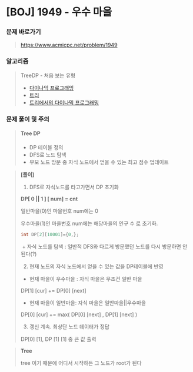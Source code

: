 # [BOJ] 1949 - 우수 마을

### 문제 바로가기

>  https://www.acmicpc.net/problem/1949

### 알고리즘

> TreeDP - 처음 보는 유형
>
> - [다이나믹 프로그래밍](https://www.acmicpc.net/problem/tag/25)
> - [트리](https://www.acmicpc.net/problem/tag/120)
> - [트리에서의 다이나믹 프로그래밍](https://www.acmicpc.net/problem/tag/92)

### 문제 풀이 및 주의

> #### Tree DP
>
> - DP 테이블 정의
> - DFS로 노드 탐색
> - 부모 노드 방문 중 자식 노드에서 얻을 수 있는 최고 점수 업데이트

>**[풀이]**
>
>1. DFS로 자식노드를 타고가면서 DP 초기화
>
>   **DP[ 0 || 1 ] [ num] = cnt**
>
> 일반마을(0)인 마을번호 num에는 0
>
> 우수마을(1)인 마을번호 num에는 해당마을의 인구 수 로 초기화.
>
>```C++
>int DP[2][10001]={0,};
>```
>
>​	+ 자식 노드를 탐색 : 일반적 DFS와 다르게 방문했던 노드를 다시 방문하면 안된다(?)
>
>
>
>2. 현재 노드의 자식 노드에서 얻을 수 있는 값을 DP테이블에 반영
>
>- 현재 마을이 우수마을 : 자식 마을은 무조건 일반 마을
>
>  DP[1] [cur] += DP[0] [next]
>
>- 현재 마을이 일반마을: 자식 마을은 일반마을||우수마을
>
>  DP[0] [cur] += max( DP[0] [next] , DP[1] [next] )
>
>  
>
>3. 갱신 계속. 최상단 노드 데이터가 정답
>
>   DP[0] [1], DP [1] [1] 중 큰 값 출력



> **Tree**
>
> tree 이기 때문에 어디서 시작하든 그 노드가 root가 된다
>
> 
